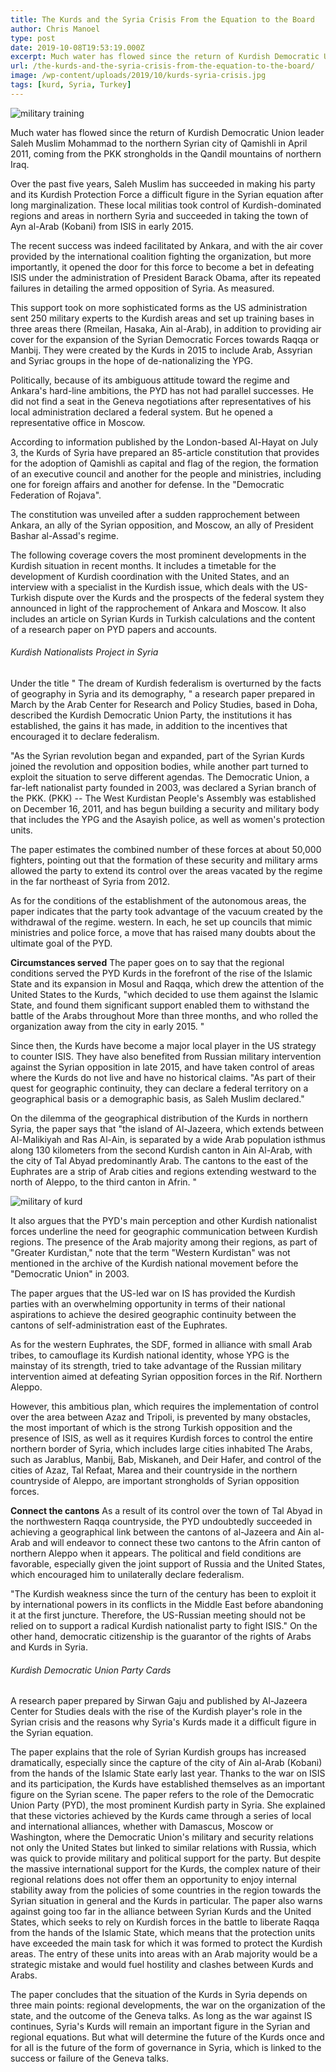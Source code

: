 ```yaml
---
title: The Kurds and the Syria Crisis From the Equation to the Board
author: Chris Manoel
type: post
date: 2019-10-08T19:53:19.000Z
excerpt: Much water has flowed since the return of Kurdish Democratic Union leader Saleh Muslim Mohammad to the northern Syrian city of Qamishli in April 2011
url: /the-kurds-and-the-syria-crisis-from-the-equation-to-the-board/
image: /wp-content/uploads/2019/10/kurds-syria-crisis.jpg
tags: [kurd, Syria, Turkey]
---
```


![military training](/wp-content/uploads/2019/10/military-training.jpg)

Much water has flowed since the return of Kurdish Democratic Union leader Saleh Muslim Mohammad to the northern Syrian city of Qamishli in April 2011, coming from the PKK strongholds in the Qandil mountains of northern Iraq.

Over the past five years, Saleh Muslim has succeeded in making his party and its Kurdish Protection Force a difficult figure in the Syrian equation after long marginalization. These local militias took control of Kurdish-dominated regions and areas in northern Syria and succeeded in taking the town of Ayn al-Arab (Kobani) from ISIS in early 2015.

The recent success was indeed facilitated by Ankara, and with the air cover provided by the international coalition fighting the organization, but more importantly, it opened the door for this force to become a bet in defeating ISIS under the administration of President Barack Obama, after its repeated failures in detailing the armed opposition of Syria. As measured.

This support took on more sophisticated forms as the US administration sent 250 military experts to the Kurdish areas and set up training bases in three areas there (Rmeilan, Hasaka, Ain al-Arab), in addition to providing air cover for the expansion of the Syrian Democratic Forces towards Raqqa or Manbij. They were created by the Kurds in 2015 to include Arab, Assyrian and Syriac groups in the hope of de-nationalizing the YPG.

Politically, because of its ambiguous attitude toward the regime and Ankara's hard-line ambitions, the PYD has not had parallel successes. He did not find a seat in the Geneva negotiations after representatives of his local administration declared a federal system. But he opened a representative office in Moscow.

According to information published by the London-based Al-Hayat on July 3, the Kurds of Syria have prepared an 85-article constitution that provides for the adoption of Qamishli as capital and flag of the region, the formation of an executive council and another for the people and ministries, including one for foreign affairs and another for defense. In the "Democratic Federation of Rojava".

The constitution was unveiled after a sudden rapprochement between Ankara, an ally of the Syrian opposition, and Moscow, an ally of President Bashar al-Assad's regime.

The following coverage covers the most prominent developments in the Kurdish situation in recent months. It includes a timetable for the development of Kurdish coordination with the United States, and an interview with a specialist in the Kurdish issue, which deals with the US-Turkish dispute over the Kurds and the prospects of the federal system they announced in light of the rapprochement of Ankara and Moscow. It also includes an article on Syrian Kurds in Turkish calculations and the content of a research paper on PYD papers and accounts.

###### Kurdish Nationalists Project in Syria

Under the title " The dream of Kurdish federalism is overturned by the facts of geography in Syria and its demography, " a research paper prepared in March by the Arab Center for Research and Policy Studies, based in Doha, described the Kurdish Democratic Union Party, the institutions it has established, the gains it has made, in addition to the incentives that encouraged it to declare federalism.

"As the Syrian revolution began and expanded, part of the Syrian Kurds joined the revolution and opposition bodies, while another part turned to exploit the situation to serve different agendas. The Democratic Union, a far-left nationalist party founded in 2003, was declared a Syrian branch of the PKK. (PKK) -- The West Kurdistan People's Assembly was established on December 16, 2011, and has begun building a security and military body that includes the YPG and the Asayish police, as well as women's protection units.

The paper estimates the combined number of these forces at about 50,000 fighters, pointing out that the formation of these security and military arms allowed the party to extend its control over the areas vacated by the regime in the far northeast of Syria from 2012.

As for the conditions of the establishment of the autonomous areas, the paper indicates that the party took advantage of the vacuum created by the withdrawal of the regime. western. In each, he set up councils that mimic ministries and police force, a move that has raised many doubts about the ultimate goal of the PYD.

**Circumstances served** The paper goes on to say that the regional conditions served the PYD Kurds in the forefront of the rise of the Islamic State and its expansion in Mosul and Raqqa, which drew the attention of the United States to the Kurds, "which decided to use them against the Islamic State, and found them significant support enabled them to withstand the battle of the Arabs throughout More than three months, and who rolled the organization away from the city in early 2015. "

Since then, the Kurds have become a major local player in the US strategy to counter ISIS. They have also benefited from Russian military intervention against the Syrian opposition in late 2015, and have taken control of areas where the Kurds do not live and have no historical claims. "As part of their quest for geographic continuity, they can declare a federal territory on a geographical basis or a demographic basis, as Saleh Muslim declared."

On the dilemma of the geographical distribution of the Kurds in northern Syria, the paper says that "the island of Al-Jazeera, which extends between Al-Malikiyah and Ras Al-Ain, is separated by a wide Arab population isthmus along 130 kilometers from the second Kurdish canton in Ain Al-Arab, with the city of Tal Abyad predominantly Arab. The cantons to the east of the Euphrates are a strip of Arab cities and regions extending westward to the north of Aleppo, to the third canton in Afrin. "

![military of kurd](/wp-content/uploads/2019/10/military-2.jpg)

It also argues that the PYD's main perception and other Kurdish nationalist forces underline the need for geographic communication between Kurdish regions. The presence of the Arab majority among their regions, as part of "Greater Kurdistan," note that the term "Western Kurdistan" was not mentioned in the archive of the Kurdish national movement before the "Democratic Union" in 2003.

The paper argues that the US-led war on IS has provided the Kurdish parties with an overwhelming opportunity in terms of their national aspirations to achieve the desired geographic continuity between the cantons of self-administration east of the Euphrates.

As for the western Euphrates, the SDF, formed in alliance with small Arab tribes, to camouflage its Kurdish national identity, whose YPG is the mainstay of its strength, tried to take advantage of the Russian military intervention aimed at defeating Syrian opposition forces in the Rif. Northern Aleppo.

However, this ambitious plan, which requires the implementation of control over the area between Azaz and Tripoli, is prevented by many obstacles, the most important of which is the strong Turkish opposition and the presence of ISIS, as well as it requires Kurdish forces to control the entire northern border of Syria, which includes large cities inhabited The Arabs, such as Jarablus, Manbij, Bab, Miskaneh, and Deir Hafer, and control of the cities of Azaz, Tal Refaat, Marea and their countryside in the northern countryside of Aleppo, are important strongholds of Syrian opposition forces.

**Connect the cantons** As a result of its control over the town of Tal Abyad in the northwestern Raqqa countryside, the PYD undoubtedly succeeded in achieving a geographical link between the cantons of al-Jazeera and Ain al-Arab and will endeavor to connect these two cantons to the Afrin canton of northern Aleppo when it appears. The political and field conditions are favorable, especially given the joint support of Russia and the United States, which encouraged him to unilaterally declare federalism.

"The Kurdish weakness since the turn of the century has been to exploit it by international powers in its conflicts in the Middle East before abandoning it at the first juncture. Therefore, the US-Russian meeting should not be relied on to support a radical Kurdish nationalist party to fight ISIS." On the other hand, democratic citizenship is the guarantor of the rights of Arabs and Kurds in Syria.

###### Kurdish Democratic Union Party Cards

A research paper prepared by Sirwan Gaju and published by Al-Jazeera Center for Studies deals with the rise of the Kurdish player's role in the Syrian crisis and the reasons why Syria's Kurds made it a difficult figure in the Syrian equation.

The paper explains that the role of Syrian Kurdish groups has increased dramatically, especially since the capture of the city of Ain al-Arab (Kobani) from the hands of the Islamic State early last year. Thanks to the war on ISIS and its participation, the Kurds have established themselves as an important figure on the Syrian scene. The paper refers to the role of the Democratic Union Party (PYD), the most prominent Kurdish party in Syria. She explained that these victories achieved by the Kurds came through a series of local and international alliances, whether with Damascus, Moscow or Washington, where the Democratic Union's military and security relations not only the United States but linked to similar relations with Russia, which was quick to provide military and political support for the party. But despite the massive international support for the Kurds, the complex nature of their regional relations does not offer them an opportunity to enjoy internal stability away from the policies of some countries in the region towards the Syrian situation in general and the Kurds in particular. The paper also warns against going too far in the alliance between Syrian Kurds and the United States, which seeks to rely on Kurdish forces in the battle to liberate Raqqa from the hands of the Islamic State, which means that the protection units have exceeded the main task for which it was formed to protect the Kurdish areas. The entry of these units into areas with an Arab majority would be a strategic mistake and would fuel hostility and clashes between Kurds and Arabs.

The paper concludes that the situation of the Kurds in Syria depends on three main points: regional developments, the war on the organization of the state, and the outcome of the Geneva talks. As long as the war against IS continues, Syria's Kurds will remain an important figure in the Syrian and regional equations. But what will determine the future of the Kurds once and for all is the future of the form of governance in Syria, which is linked to the success or failure of the Geneva talks.
